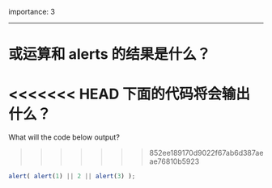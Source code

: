 importance: 3

---

# 或运算和 alerts 的结果是什么？

<<<<<<< HEAD
下面的代码将会输出什么？
=======
What will the code below output?
>>>>>>> 852ee189170d9022f67ab6d387aeae76810b5923

```js
alert( alert(1) || 2 || alert(3) );
```

